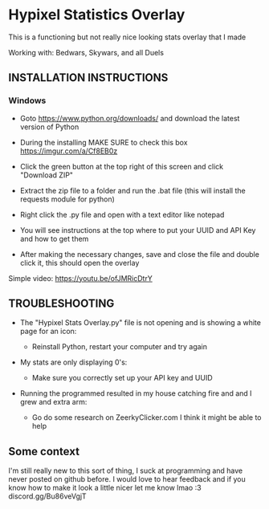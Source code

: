 # Hypixel Statistics Overlay

This is a functioning but not really nice looking stats overlay that I made

Working with: Bedwars, Skywars, and all Duels


## INSTALLATION INSTRUCTIONS

### Windows
 - Goto https://www.python.org/downloads/ and download the latest version of Python

 - During the installing MAKE SURE to check this box https://imgur.com/a/Cf8EB0z

 - Click the green button at the top right of this screen and click "Download ZIP"

 - Extract the zip file to a folder and run the .bat file (this will install the requests module for python)

 - Right click the .py file and open with a text editor like notepad

 - You will see instructions at the top where to put your UUID and API Key and how to get them

 - After making the necessary changes, save and close the file and double click it, this should open the overlay

Simple video: https://youtu.be/ofJMRicDtrY



## TROUBLESHOOTING
 - The "Hypixel Stats Overlay.py" file is not opening and is showing a white page for an icon: 
	- Reinstall Python, restart your computer and try again

 - My stats are only displaying 0's: 
	- Make sure you correctly set up your API key and UUID
	
 - Running the programmed resulted in my house catching fire and and I grew and extra arm: 
	- Go do some research on ZeerkyClicker.com I think it might be able to help


## Some context
I'm still really new to this sort of thing, I suck at programming and have never posted on github before. I would love to hear feedback and if you know how to make it look a little nicer let me know lmao :3
discord.gg/Bu86veVgjT
